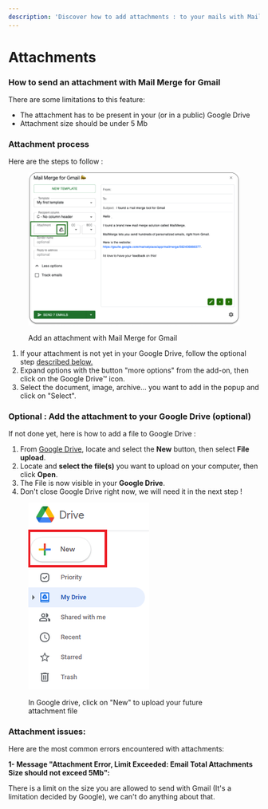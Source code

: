 ```yaml
---
description: 'Discover how to add attachments : to your mails with Mail Merge for Gmail'
---
```


# Attachments

### How to send an attachment with Mail Merge for Gmail <a href="#h.iztay2rlnphv_l" id="h.iztay2rlnphv_l"></a>

There are some limitations to this feature:

* The attachment has to be present in your (or in a public) Google Drive
* Attachment size should be under 5 Mb

### Attachment process <a href="#h.rp1fefblxvjo_l" id="h.rp1fefblxvjo_l"></a>

Here are the steps to follow :

<figure><img src="../.gitbook/assets/attach1.png" alt="Add an attachment with Mail Merge for Gmail"><figcaption><p>Add an attachment with Mail Merge for Gmail</p></figcaption></figure>

1. If your attachment is not yet in your Google Drive, follow the optional step [described below.](attachments.md#h.rp1fefblxvjo\_l-2)
2. Expand options with the button "more options" from the add-on, then click on the Google Drive™ icon.
3. Select the document, image, archive... you want to add in the popup and click on "Select".

### &#x20;<a href="#h.rp1fefblxvjo_l" id="h.rp1fefblxvjo_l"></a>

### Optional : Add the attachment to your Google Drive (optional) <a href="#h.rp1fefblxvjo_l" id="h.rp1fefblxvjo_l"></a>

If not done yet, here is how to add a file to Google Drive :

1. From [Google Drive](https://drive.google.com/drive/my-drive), locate and select the **New** button, then select **File upload**.
2. Locate and **select the** **file(s)** you want to upload on your computer, then click **Open**.
3. The File is now visible in your **Google Drive**.
4. Don't close Google Drive right now, we will need it in the next step !



<figure><img src="../.gitbook/assets/attach2.webp" alt="In Google drive, click on &#x22;New&#x22; to upload your future attachment file"><figcaption><p>In Google drive, click on "New" to upload your future attachment file</p></figcaption></figure>

### Attachment issues: <a href="#h.e0w4cxplbpwm_l" id="h.e0w4cxplbpwm_l"></a>

Here are the most common errors encountered with attachments:

**1- Message "Attachment Error, Limit Exceeded: Email Total Attachments Size should not exceed 5Mb":**

There is a limit on the size you are allowed to send with Gmail (It's a limitation decided by Google), we can't do anything about that.
